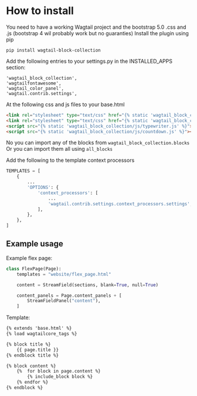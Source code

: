 # How to install
You need to have a working Wagtail project and the bootstrap 5.0 .css and .js (bootstrap 4 wil probably work but no guaranties)
Install the plugin using pip
```
pip install wagtail-block-collection
```
Add the following entries to your settings.py in the INSTALLED_APPS section:
```
'wagtail_block_collection',
'wagtailfontawesome',
'wagtail_color_panel',
'wagtail.contrib.settings',
```
At the following css and js files to your base.html
```html
<link rel="stylesheet" type="text/css" href="{% static 'wagtail_block_collection/css/sections.css' %}">
<link rel="stylesheet" type="text/css" href="{% static 'wagtail_block_collection/css/slider.css' %}">
<script src="{% static 'wagtail_block_collection/js/typewriter.js' %}"></script>
<script src="{% static 'wagtail_block_collection/js/countdown.js' %}"></script>
```
No you can import any of the blocks from ``wagtail_block_collection.blocks``  
Or you can import them all using ``all_blocks``

Add the following to the template context processors
```python
TEMPLATES = [
    {
        ...
        'OPTIONS': {
            'context_processors': [
                ...
                'wagtail.contrib.settings.context_processors.settings',
            ],
        },
    },
]
```

## Example usage
Example flex page:
```python
class FlexPage(Page):
    templates = "website/flex_page.html"

    content = StreamField(sections, blank=True, null=True)

    content_panels = Page.content_panels + [
        StreamFieldPanel("content"),
    ]
```
Template:
```html
{% extends 'base.html' %}
{% load wagtailcore_tags %}

{% block title %}
    {{ page.title }}
{% endblock title %}

{% block content %}
    {%  for block in page.content %}
        {% include_block block %}
    {% endfor %}
{% endblock %}
```